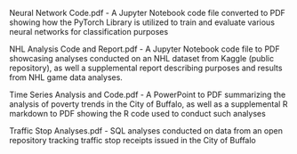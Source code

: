 Neural Network Code.pdf - A Jupyter Notebook code file converted to PDF showing how the PyTorch Library is utilized to train and evaluate various neural networks for classification purposes 

NHL Analysis Code and Report.pdf - A Jupyter Notebook code file to PDF showcasing analyses conducted on an NHL dataset from Kaggle (public repository), as well a supplemental report describing purposes and results from NHL game data analyses. 

Time Series Analysis and Code.pdf - A PowerPoint to PDF summarizing the analysis of poverty trends in the City of Buffalo, as well as a supplemental R markdown to PDF showing the R code used to conduct such analyses 

Traffic Stop Analyses.pdf - SQL analyses conducted on data from an open repository tracking traffic stop receipts issued in the City of Buffalo 
